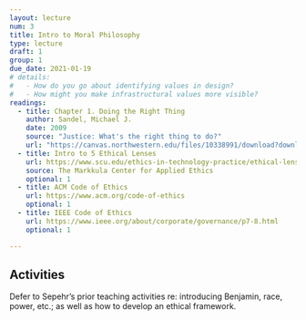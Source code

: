 ```yaml
---
layout: lecture
num: 3
title: Intro to Moral Philosophy
type: lecture
draft: 1
group: 1
due_date: 2021-01-19
# details: 
#   - How do you go about identifying values in design?
#   - How might you make infrastructural values more visible?
readings:
  - title: Chapter 1. Doing the Right Thing
    author: Sandel, Michael J.
    date: 2009
    source: "Justice: What's the right thing to do?"
    url: "https://canvas.northwestern.edu/files/10338991/download?download_frd=1"
  - title: Intro to 5 Ethical Lenses
    url: https://www.scu.edu/ethics-in-technology-practice/ethical-lenses/
    source: The Markkula Center for Applied Ethics
    optional: 1
  - title: ACM Code of Ethics
    url: https://www.acm.org/code-of-ethics
    optional: 1
  - title: IEEE Code of Ethics
    url: https://www.ieee.org/about/corporate/governance/p7-8.html
    optional: 1

---
```


## Activities
Defer to Sepehr’s prior teaching activities re: introducing Benjamin, race, power, etc.; as well as how to develop an ethical framework.

